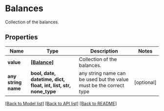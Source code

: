 # Balances

Collection of the balances.

## Properties
Name | Type | Description | Notes
------------ | ------------- | ------------- | -------------
**value** | [**[Balance]**](Balance.md) | Collection of the balances. | 
**any string name** | **bool, date, datetime, dict, float, int, list, str, none_type** | any string name can be used but the value must be the correct type | [optional]

[[Back to Model list]](../README.md#documentation-for-models) [[Back to API list]](../README.md#documentation-for-api-endpoints) [[Back to README]](../README.md)


